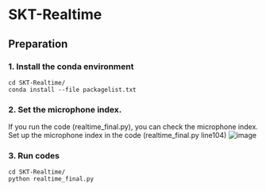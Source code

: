 # SKT-Realtime   

## Preparation    
### 1. Install the conda environment
```
cd SKT-Realtime/
conda install --file packagelist.txt
```    
### 2. Set the microphone index.
If you run the code (realtime_final.py), you can check the microphone index.   
Set up the microphone index in the code (realtime_final.py line104)
![image](https://user-images.githubusercontent.com/57610448/130018053-5c8a48f4-50fa-4420-9a7d-3bacba97fc2e.png)


### 3. Run codes
```
cd SKT-Realtime/
python realtime_final.py
```     
